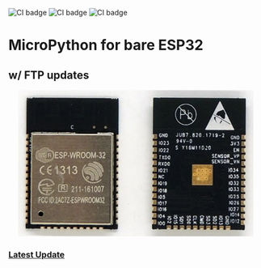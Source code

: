 ![CI badge](https://img.shields.io/badge/%E2%80%8E-micropython-green?style=flat-square&logo=micropython)
![CI badge](https://img.shields.io/github/languages/code-size/silverlogix/ESP32-Web-System?style=flat-square)
![CI badge](https://img.shields.io/tokei/lines/github/silverlogix/ESP32-Web-System?style=flat-square)

<h3> </h3>

MicroPython for bare ESP32
=======================
<h2>w/ FTP updates</h2>
<p align="center">
  <img src='image/wroom.png/'>
</p>
<h3> </h3>
<h3>
<A HREF="https://github.com/SilverLogix/ESP32-Web-System/releases/tag/v1.1">Latest Update</a>
</h3>